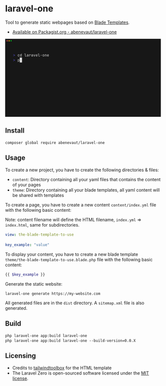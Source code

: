 # laravel-one

Tool to generate static webpages based on [Blade Templates](https://laravel.com/docs/master/blade).

- [Available on Packagist.org - abenevaut/laravel-one](https://packagist.org/packages/abenevaut/laravel-one)

![how-to](https://raw.githubusercontent.com/abenevaut/laravel-one/master/demo.gif)

## Install
```shell
composer global require abenevaut/laravel-one
```

## Usage

To create a new project, you have to create the following directories & files:

- `content`: Directory containing all your yaml files that contains the content of your pages
- `theme`: Directory containing all your blade templates, all yaml content will be shared with templates

To create a page, you have to create a new content `content/index.yml` file with the following basic content:

Note: content filename will define the HTML filename, `index.yml` => `index.html`, same for subdirectories.

```yaml
view: the-blade-template-to-use

key_example: "value"
```

To display your content, you have to create a new blade template `theme/the-blade-template-to-use.blade.php` file with the following basic content:
```php
{{ $key_example }}
```

Generate the static website:
```shell
laravel-one generate https://my-website.com
```

All generated files are in the `dist` directory.
A `sitemap.xml` file is also generated.

## Build
```shell
php laravel-one app:build laravel-one
php laravel-one app:build laravel-one --build-version=0.0.X
```

## Licensing

- Credits to [tailwindtoolbox](https://github.com/tailwindtoolbox/Minimal-Blog) for the HTML template
- The Laravel Zero is open-sourced software licensed under the [MIT license](https://opensource.org/license/mit/).
